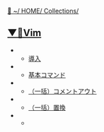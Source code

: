 [🔗 ~/ HOME/ Collections/](https://gitpress.io/@sh16ma/collections)

## [▼📗Vim](https://gitpress.io/@sh16ma/collections/v_i_m)
- - [導入](vim_init.mdt)
- - [基本コマンド](vim_commands.md)
- - [（一括）コメントアウト](vim_commentout.md)
- - [（一括）置換](vim_replace.md)
- - [](vim_extensions.md)
